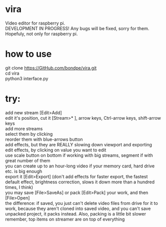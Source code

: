 # vira
Video editor for raspberry pi.<br />
DEVELOPMENT IN PROGRESS! Any bugs will be fixed, sorry for them.<br />
Hopefuly, not only for raspberry pi.
# how to use
git clone https://GitHub.com/bondpe/vira.git<br />
cd vira<br />
python3 interface.py
# try:
add new stream [Edit>Add]<br />
edit it's position, cut it [Stream>* ], arrow keys, Ctrl-arrow keys, shift-arrow keys<br />
add more streams<br />
select them by clicking<br />
reorder them with blue-arrows button<br />
add effects, but they are REALLY slowing down viewport and exporting<br />
edit effects, by clicking on value you want to edit<br />
use scale button on bottom if working with big streams, segment if with great number of them<br />
you can create up to an hour-long video if your memory card, hard drive etc. is big enough<br />
export it [Edit>Export] (don't add effects for faster export, the fastest default effect, brightness correction, slows it down more than a hundred times, I think)<br />
you may save [File>SaveAs] or pack [Edit>Pack] your work, and then [File>Open]<br />
the difference: if saved, you just can't delete video files from drive for it to work, because they aren't cloned into saved video, and you can't save unpacked project, it packs instead. Also, packing is a little bit slower<br />
remember, top items on streamer are on top of everything<br />
